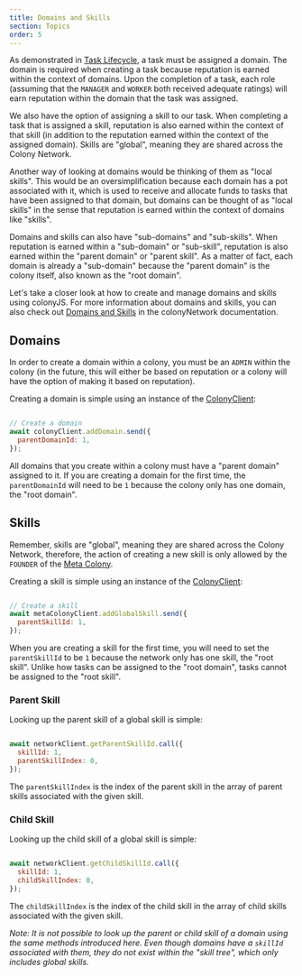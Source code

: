 ```yaml
---
title: Domains and Skills
section: Topics
order: 5
---
```


As demonstrated in [Task Lifecycle](/colonyjs/topics-task-lifecycle/), a task must be assigned a domain. The domain is required when creating a task because reputation is earned within the context of domains. Upon the completion of a task, each role (assuming that the `MANAGER` and `WORKER` both received adequate ratings) will earn reputation within the domain that the task was assigned.

We also have the option of assigning a skill to our task. When completing a task that is assigned a skill, reputation is also earned within the context of that skill (in addition to the reputation earned within the context of the assigned domain). Skills are "global", meaning they are shared across the Colony Network.

Another way of looking at domains would be thinking of them as "local skills". This would be an oversimplification because each domain has a pot associated with it, which is used to receive and allocate funds to tasks that have been assigned to that domain, but domains can be thought of as "local skills" in the sense that reputation is earned within the context of domains like "skills".

Domains and skills can also have "sub-domains" and "sub-skills". When reputation is earned within a "sub-domain" or "sub-skill", reputation is also earned within the "parent domain" or "parent skill". As a matter of fact, each domain is already a "sub-domain" because the "parent domain" is the colony itself, also known as the "root domain".

Let's take a closer look at how to create and manage domains and skills using colonyJS. For more information about domains and skills, you can also check out [Domains and Skills](/colonynetwork/docs-domains-and-skills/) in the colonyNetwork documentation.

## Domains

In order to create a domain within a colony, you must be an `ADMIN` within the colony (in the future, this will either be based on reputation or a colony will have the option of making it based on reputation).

Creating a domain is simple using an instance of the [ColonyClient](/colonyjs/api-colonyclient):

```js

// Create a domain
await colonyClient.addDomain.send({
  parentDomainId: 1,
});

```

All domains that you create within a colony must have a "parent domain" assigned to it. If you are creating a domain for the first time, the `parentDomainId` will need to be `1` because the colony only has one domain, the "root domain".

## Skills

Remember, skills are "global", meaning they are shared across the Colony Network, therefore, the action of creating a new skill is only allowed by the `FOUNDER` of the [Meta Colony](/colonynetwork/docs-the-meta-colony-and-clny).

Creating a skill is simple using an instance of the [ColonyClient](/colonyjs/api-colonyclient):

```js

// Create a skill
await metaColonyClient.addGlobalSkill.send({
  parentSkillId: 1,
});

```

When you are creating a skill for the first time, you will need to set the `parentSkillId` to be `1` because the network only has one skill, the "root skill". Unlike how tasks can be assigned to the "root domain", tasks cannot be assigned to the "root skill".

### Parent Skill

Looking up the parent skill of a global skill is simple:

```js

await networkClient.getParentSkillId.call({
  skillId: 1,
  parentSkillIndex: 0,
});

```

The `parentSkillIndex` is the index of the parent skill in the array of parent skills associated with the given skill.

### Child Skill

Looking up the child skill of a global skill is simple:

```js

await networkClient.getChildSkillId.call({
  skillId: 1,
  childSkillIndex: 0,
});

```

The `childSkillIndex` is the index of the child skill in the array of child skills associated with the given skill.

*Note: It is not possible to look up the parent or child skill of a domain using the same methods introduced here. Even though domains have a `skillId` associated with them, they do not exist within the "skill tree", which only includes global skills.*
